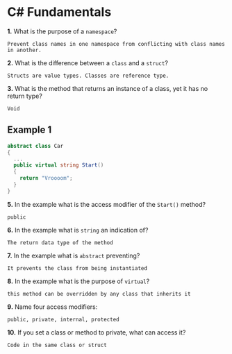 # C# Fundamentals


**1.** What is the purpose of a `namespace`?
<!-- enter you answer in the space below -->
```
Prevent class names in one namespace from conflicting with class names in another.
```
**2.** What is the difference between a `class` and a `struct`?
<!-- enter you answer in the space below -->
```
Structs are value types. Classes are reference type.
```
**3.** What is the method that returns an instance of a class, yet it has no return type?
<!-- enter you answer in the space below -->
```
Void
```
## Example 1
```c#
abstract class Car
{
  ...
  public virtual string Start()
  {
    return "Vroooom";
  }
}
```
**5.** In the example what is the access modifier of the `Start()` method?
<!-- enter you answer in the space below -->
```
public
```
**6.** In the example what is `string` an indication of?
<!-- enter you answer in the space below -->
```
The return data type of the method
```
**7.** In the example what is `abstract` preventing?
<!-- enter you answer in the space below -->
```
It prevents the class from being instantiated
```
**8.** In the example what is the purpose of `virtual`?
<!-- enter you answer in the space below -->
```
this method can be overridden by any class that inherits it
```
**9.** Name four access modifiers:
<!-- enter you answer in the space below -->
```
public, private, internal, protected
```
**10.** If you set a class or method to private, what can access it?
<!-- enter you answer in the space below -->
```
Code in the same class or struct
```